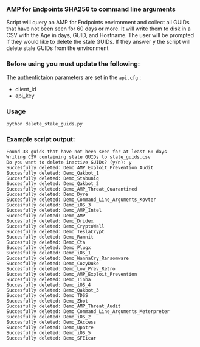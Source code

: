 ### AMP for Endpoints SHA256 to command line arguments

Script will query an AMP for Endpoints environment and collect all GUIDs that have not been seen for 60 days or more. It will write them to disk in a CSV with the Age in days, GUID, and Hostname. The user will be prompted if they would like to delete the stale GUIDs. If they answer y the script will delete stale GUIDs from the environment

### Before using you must update the following:
The authentictaion parameters are set in the ```api.cfg``` :
- client_id 
- api_key

### Usage
```
python delete_stale_guids.py
```

### Example script output:  
```
Found 33 guids that have not been seen for at least 60 days
Writing CSV containing stale GUIDs to stale_guids.csv
Do you want to delete inactive GUIDs? (y/n): y
Succesfully deleted: Demo_AMP_Exploit_Prevention_Audit
Succesfully deleted: Demo_Qakbot_1
Succesfully deleted: Demo_Stabuniq
Succesfully deleted: Demo_Qakbot_2
Succesfully deleted: Demo_AMP_Threat_Quarantined
Succesfully deleted: Demo_Dyre
Succesfully deleted: Demo_Command_Line_Arguments_Kovter
Succesfully deleted: Demo_iOS_3
Succesfully deleted: Demo_AMP_Intel
Succesfully deleted: Demo_AMP
Succesfully deleted: Demo_Dridex
Succesfully deleted: Demo_CryptoWall
Succesfully deleted: Demo_TeslaCrypt
Succesfully deleted: Demo_Ramnit
Succesfully deleted: Demo_Cta
Succesfully deleted: Demo_Plugx
Succesfully deleted: Demo_iOS_1
Succesfully deleted: Demo_WannaCry_Ransomware
Succesfully deleted: Demo_CozyDuke
Succesfully deleted: Demo_Low_Prev_Retro
Succesfully deleted: Demo_AMP_Exploit_Prevention
Succesfully deleted: Demo_Tinba
Succesfully deleted: Demo_iOS_4
Succesfully deleted: Demo_Qakbot_3
Succesfully deleted: Demo_TDSS
Succesfully deleted: Demo_Zbot
Succesfully deleted: Demo_AMP_Threat_Audit
Succesfully deleted: Demo_Command_Line_Arguments_Meterpreter
Succesfully deleted: Demo_iOS_2
Succesfully deleted: Demo_ZAccess
Succesfully deleted: Demo_Upatre
Succesfully deleted: Demo_iOS_5
Succesfully deleted: Demo_SFEicar
```
